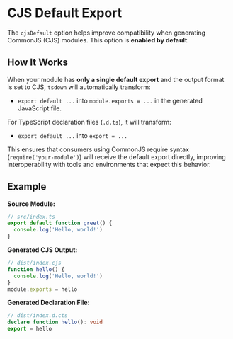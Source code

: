 # CJS Default Export

The `cjsDefault` option helps improve compatibility when generating CommonJS (CJS) modules. This option is **enabled by default**.

## How It Works

When your module has **only a single default export** and the output format is set to CJS, `tsdown` will automatically transform:

- `export default ...`
  into
  `module.exports = ...` in the generated JavaScript file.

For TypeScript declaration files (`.d.ts`), it will transform:

- `export default ...`
  into
  `export = ...`

This ensures that consumers using CommonJS require syntax (`require('your-module')`) will receive the default export directly, improving interoperability with tools and environments that expect this behavior.

## Example

**Source Module:**

```ts
// src/index.ts
export default function greet() {
  console.log('Hello, world!')
}
```

**Generated CJS Output:**

```js
// dist/index.cjs
function hello() {
  console.log('Hello, world!')
}
module.exports = hello
```

**Generated Declaration File:**

```ts
// dist/index.d.cts
declare function hello(): void
export = hello
```
